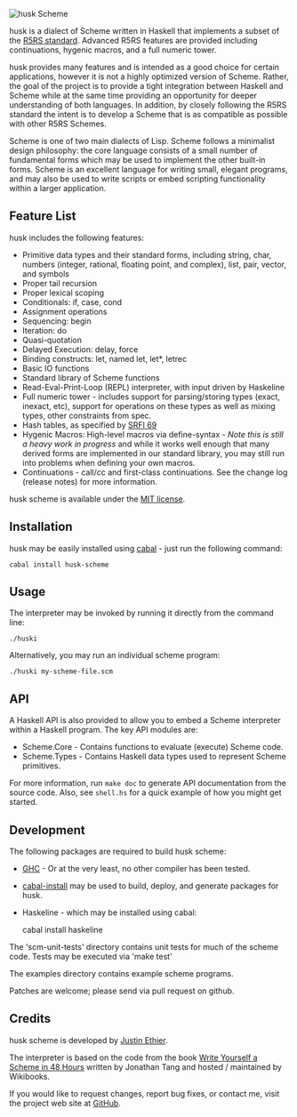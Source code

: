 ![husk Scheme](https://github.com/justinethier/husk-scheme/raw/master/docs/husk-scheme.png)

husk is a dialect of Scheme written in Haskell that implements a subset of the [R5RS standard](http://www.schemers.org/Documents/Standards/R5RS/HTML/). Advanced R5RS features are provided including continuations, hygenic macros, and a full numeric tower.

husk provides many features and is intended as a good choice for certain applications, however it is not a highly optimized version of Scheme. Rather, the goal of the project is to provide a tight integration between Haskell and Scheme while at the same time providing an opportunity for deeper understanding of both languages. In addition, by closely following the R5RS standard the intent is to develop a Scheme that is as compatible as possible with other R5RS Schemes.

Scheme is one of two main dialects of Lisp. Scheme follows a minimalist design philosophy: the core language consists of a small number of fundamental forms which may be used to implement the other built-in forms. Scheme is an excellent language for writing small, elegant programs, and may also be used to write scripts or embed scripting functionality within a larger application.

Feature List
------------
husk includes the following features:

- Primitive data types and their standard forms, including string, char, numbers (integer, rational, floating point, and complex), list, pair, vector, and symbols
- Proper tail recursion
- Proper lexical scoping
- Conditionals: if, case, cond
- Assignment operations
- Sequencing: begin
- Iteration: do
- Quasi-quotation
- Delayed Execution: delay, force
- Binding constructs: let, named let, let*, letrec
- Basic IO functions
- Standard library of Scheme functions
- Read-Eval-Print-Loop (REPL) interpreter, with input driven by Haskeline
- Full numeric tower - includes support for parsing/storing types (exact, inexact, etc), support for operations on these types as well as mixing types, other constraints from spec.
- Hash tables, as specified by [SRFI 69](http://srfi.schemers.org/srfi-69/srfi-69.html)
- Hygenic Macros: High-level macros via define-syntax - *Note this is still a heavy work in progress* and while it works well enough that many derived forms are implemented in our standard library, you may still run into problems when defining your own macros.
- Continuations - call/cc and first-class continuations. See the change log (release notes) for more information.

husk scheme is available under the [MIT license](http://www.opensource.org/licenses/mit-license.php).

Installation
------------
husk may be easily installed using [cabal](http://www.haskell.org/cabal/) - just run the following command:

    cabal install husk-scheme

Usage
-----

The interpreter may be invoked by running it directly from the command line:

    ./huski

Alternatively, you may run an individual scheme program:

    ./huski my-scheme-file.scm

API
---

A Haskell API is also provided to allow you to embed a Scheme interpreter within a Haskell program. The key API modules are:

- Scheme.Core - Contains functions to evaluate (execute) Scheme code.
- Scheme.Types - Contains Haskell data types used to represent Scheme primitives.

For more information, run `make doc` to generate API documentation from the source code. Also, see `shell.hs` for a quick example of how you might get started.

Development
-----------

The following packages are required to build husk scheme:

- [GHC](http://www.haskell.org/ghc/) - Or at the very least, no other compiler has been tested.
- [cabal-install](http://hackage.haskell.org/trac/hackage/wiki/CabalInstall) may be used to build, deploy, and generate packages for husk.
- Haskeline - which may be installed using cabal:

    cabal install haskeline

The 'scm-unit-tests' directory contains unit tests for much of the scheme code. Tests may be executed via 'make test'

The examples directory contains example scheme programs.

Patches are welcome; please send via pull request on github.

Credits
-------

husk scheme is developed by [Justin Ethier](http://github.com/justinethier).

The interpreter is based on the code from the book [Write Yourself a Scheme in 48 Hours](http://en.wikibooks.org/wiki/Write_Yourself_a_Scheme_in_48_Hours) written by Jonathan Tang and hosted / maintained by Wikibooks.

If you would like to request changes, report bug fixes, or contact me, visit the project web site at [GitHub](http://github.com/justinethier/husk-scheme).

